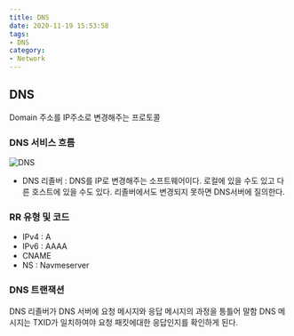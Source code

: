 ```yaml
---
title: DNS 
date: 2020-11-19 15:53:58
tags:
- DNS
category:
- Network
---
```


## DNS 

Domain 주소를 IP주소로 변경해주는 프로토콜

### DNS 서비스 흐름

![DNS](/img/dns.PNG)

- DNS 리졸버 : DNS를 IP로 변경해주는 소프트웨어이다. 로컬에 있을 수도 있고 다른 호스트에 있을 수도 있다. 리졸버에서도 변경되지 못하면 DNS서버에 질의한다.

### RR 유형 및 코드

- IPv4 : A
- IPv6 : AAAA
- CNAME
- NS : Navmeserver

### DNS 트랜잭션

DNS 리졸버가 DNS 서버에 요청 메시지와 응답 메시지의 과정을 틍틀어 말함
DNS 메시지는 TXID가 일치하여야 요청 패킷에대한 응답인지를 확인하게 된다.

